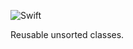 ![Swift](https://github.com/janodev/kit/workflows/Swift/badge.svg?branch=main)

Reusable unsorted classes.